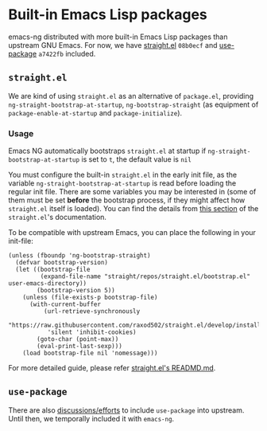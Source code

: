 # Built-in Emacs Lisp packages

emacs-ng distributed with more built-in Emacs Lisp packages than
upstream GNU Emacs.  For now, we have
[straight.el](https://github.com/raxod502/straight.el/tree/develop)
`08b0ecf` and [use-package](https://github.com/jwiegley/use-package)
`a7422fb` included.

## `straight.el`

We are kind of using `straight.el` as an alternative of `package.el`,
providing `ng-straight-bootstrap-at-startup`, `ng-bootstrap-straight`
(as equipment of `package-enable-at-startup` and
`package-initialize`).

### Usage

Emacs NG automatically bootstraps `straight.el` at startup if
`ng-straight-bootstrap-at-startup` is set to `t`, the default value is
`nil`

You must configure the built-in `straight.el` in the early init file,
as the variable `ng-straight-bootstrap-at-startup` is read before
loading the regular init file. There are some variables you may be
interested in (some of them must be set **before** the bootstrap
process, if they might affect how `straight.el` itself is loaded). You
can find the details from [this
section](https://github.com/raxod502/straight.el/tree/develop#getting-started)
of the `straight.el`'s documentation.

To be compatible with upstream Emacs, you can place the following in
your init-file:

```
(unless (fboundp 'ng-bootstrap-straight)
  (defvar bootstrap-version)
  (let ((bootstrap-file
         (expand-file-name "straight/repos/straight.el/bootstrap.el" user-emacs-directory))
        (bootstrap-version 5))
    (unless (file-exists-p bootstrap-file)
      (with-current-buffer
          (url-retrieve-synchronously
           "https://raw.githubusercontent.com/raxod502/straight.el/develop/install.el"
           'silent 'inhibit-cookies)
        (goto-char (point-max))
        (eval-print-last-sexp)))
    (load bootstrap-file nil 'nomessage)))
```

For more detailed guide, please refer [straight.el's
READMD.md](https://github.com/raxod502/straight.el/blob/develop/README.md).

## `use-package`

There are also
[discussions/efforts](https://github.com/jwiegley/use-package/issues/282)
to include `use-package` into upstream. Until then, we temporally
included it with `emacs-ng`.
